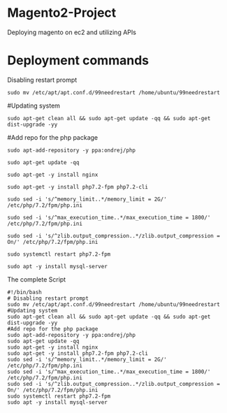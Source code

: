 # Magento2-Project
Deploying magento on ec2 and utilizing APIs
# Deployment commands
Disabling restart prompt
```
sudo mv /etc/apt/apt.conf.d/99needrestart /home/ubuntu/99needrestart
```
#Updating system
```
sudo apt-get clean all && sudo apt-get update -qq && sudo apt-get dist-upgrade -yy
```
#Add repo for the php package
```
sudo apt-add-repository -y ppa:ondrej/php
```
```
sudo apt-get update -qq
```
```
sudo apt-get -y install nginx
```
```
sudo apt-get -y install php7.2-fpm php7.2-cli
```
```
sudo sed -i 's/^memory_limit..*/memory_limit = 2G/' /etc/php/7.2/fpm/php.ini
```
```
sudo sed -i 's/^max_execution_time..*/max_execution_time = 1800/' /etc/php/7.2/fpm/php.ini
```
```
sudo sed -i 's/^zlib.output_compression..*/zlib.output_compression = On/' /etc/php/7.2/fpm/php.ini
```
```
sudo systemctl restart php7.2-fpm
```
```
sudo apt -y install mysql-server
```

The complete Script
```
#!/bin/bash
# Disabling restart prompt
sudo mv /etc/apt/apt.conf.d/99needrestart /home/ubuntu/99needrestart
#Updating system
sudo apt-get clean all && sudo apt-get update -qq && sudo apt-get dist-upgrade -yy
#Add repo for the php package
sudo apt-add-repository -y ppa:ondrej/php
sudo apt-get update -qq
sudo apt-get -y install nginx
sudo apt-get -y install php7.2-fpm php7.2-cli
sudo sed -i 's/^memory_limit..*/memory_limit = 2G/' /etc/php/7.2/fpm/php.ini
sudo sed -i 's/^max_execution_time..*/max_execution_time = 1800/' /etc/php/7.2/fpm/php.ini
sudo sed -i 's/^zlib.output_compression..*/zlib.output_compression = On/' /etc/php/7.2/fpm/php.ini
sudo systemctl restart php7.2-fpm
sudo apt -y install mysql-server

```
